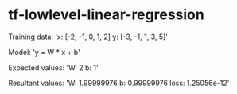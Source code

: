 # tf-lowlevel-linear-regression
Training data:
'x: [-2, -1, 0, 1, 2]
y: [-3, -1, 1, 3, 5]'

Model:
'y = W * x + b'

Expected values:
'W: 2
b: 1'

Resultant values:
'W: 1.99999976
b: 0.99999976
loss: 1.25056e-12'
